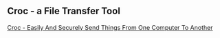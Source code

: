 ## Croc - a File Transfer Tool

[Croc - Easily And Securely Send Things From One Computer To Another](https://www.kitploit.com/2020/09/croc-easily-and-securely-send-things.html)

